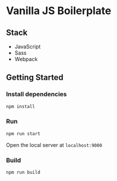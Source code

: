 # Vanilla JS Boilerplate

## Stack

- JavaScript
- Sass
- Webpack

## Getting Started

### Install dependencies

```bash
npm install
```

### Run

```bash
npm run start
```

Open the local server at `localhost:9000`

### Build

```bash
npm run build
```

